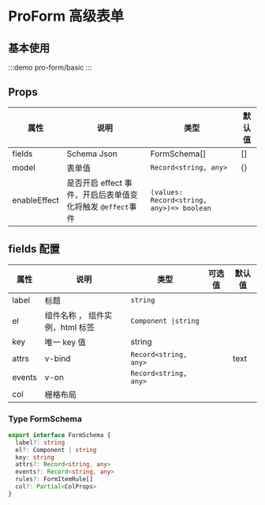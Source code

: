 # ProForm 高级表单

## 基本使用

:::demo
pro-form/basic
:::

## Props

| 属性         | 说明                                                       | 类型                                       | 默认值 |
| ------------ | ---------------------------------------------------------- | ------------------------------------------ | ------ |
| fields       | Schema Json                                                | FormSchema[]                               | []     |
| model        | 表单值                                                     | `Record<string, any>`                      | {}     |
| enableEffect | 是否开启 effect 事件，开启后表单值变化将触发 `@effect`事件 | `(values: Record<string, any>)=> boolean ` |        |

## fields 配置

| 属性   | 说明                            | 类型                  | 可选值 | 默认值 |
| ------ | ------------------------------- | --------------------- | ------ | ------ |
| label  | 标题                            | `string `             |        |        |
| el     | 组件名称 ， 组件实例，html 标签 | `Component \|string ` |        |        |
| key    | 唯一 key 值                     | string                |        |        |
| attrs  | v-bind                          | `Record<string, any>` |        | text   |
| events | v-on                            | `Record<string, any>` |        |        |
| col    | 栅格布局                        |                       |        |        |

### Type FormSchema

```ts
export interface FormSchema {
  label?: string
  el?: Component | string
  key: string
  attrs?: Record<string, any>
  events?: Record<string, any>
  rules?: FormItemRule[]
  col?: Partial<ColProps>
}
```
